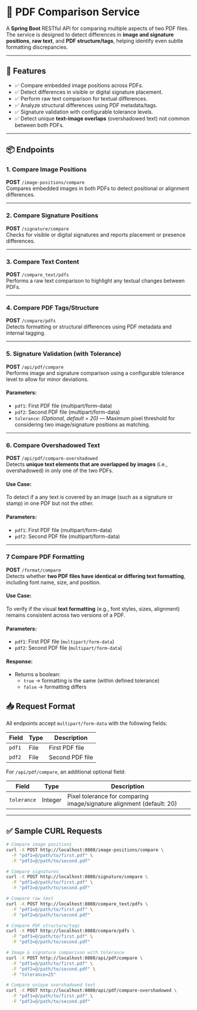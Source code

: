 # 📄 PDF Comparison Service

A **Spring Boot** RESTful API for comparing multiple aspects of two PDF files. The service is designed to detect differences in **image and signature positions**, **raw text**, and **PDF structure/tags**, helping identify even subtle formatting discrepancies.

---

## 🔧 Features

- ✅ Compare embedded image positions across PDFs.
- ✅ Detect differences in visible or digital signature placement.
- ✅ Perform raw text comparison for textual differences.
- ✅ Analyze structural differences using PDF metadata/tags.
- ✅ Signature validation with configurable tolerance levels.
- ✅ Detect unique **text-image overlaps** (overshadowed text) not common between both PDFs.

---

## 📦 Endpoints

### 1. **Compare Image Positions**
**POST** `/image-positions/compare`  
Compares embedded images in both PDFs to detect positional or alignment differences.

---

### 2. **Compare Signature Positions**
**POST** `/signature/compare`  
Checks for visible or digital signatures and reports placement or presence differences.

---

### 3. **Compare Text Content**
**POST** `/compare_text/pdfs`  
Performs a raw text comparison to highlight any textual changes between PDFs.

---

### 4. **Compare PDF Tags/Structure**
**POST** `/compare/pdfs`  
Detects formatting or structural differences using PDF metadata and internal tagging.

---

### 5. **Signature Validation (with Tolerance)**
**POST** `/api/pdf/compare`  
Performs image and signature comparison using a configurable tolerance level to allow for minor deviations.

#### Parameters:
- `pdf1`: First PDF file (multipart/form-data)
- `pdf2`: Second PDF file (multipart/form-data)
- `tolerance`: *(Optional, default = 20)* — Maximum pixel threshold for considering two image/signature positions as matching.

---

### 6. **Compare Overshadowed Text**
**POST** `/api/pdf/compare-overshadowed`  
Detects **unique text elements that are overlapped by images** (i.e., overshadowed) in only one of the two PDFs.

#### Use Case:
To detect if a any text is covered by an image (such as a signature or stamp) in one PDF but not the other.

#### Parameters:
- `pdf1`: First PDF file (multipart/form-data)
- `pdf2`: Second PDF file (multipart/form-data)

---
### 7 **Compare PDF Formatting**
**POST** `/format/compare`  
Detects whether **two PDF files have identical or differing text formatting**, including font name, size, and position.

#### Use Case:
To verify if the visual **text formatting** (e.g., font styles, sizes, alignment) remains consistent across two versions of a PDF.

#### Parameters:
- `pdf1`: First PDF file (`multipart/form-data`)
- `pdf2`: Second PDF file (`multipart/form-data`)

#### Response:
- Returns a boolean:
  - `true` → formatting is the same (within defined tolerance)
  - `false` → formatting differs


## 📥 Request Format

All endpoints accept `multipart/form-data` with the following fields:

| Field | Type | Description |
|-------|------|-------------|
| `pdf1` | File | First PDF file |
| `pdf2` | File | Second PDF file |

For `/api/pdf/compare`, an additional optional field:

| Field | Type | Description |
|-------|------|-------------|
| `tolerance` | Integer | Pixel tolerance for comparing image/signature alignment (default: 20) |

---

## ✅ Sample CURL Requests

```bash
# Compare image positions
curl -X POST http://localhost:8080/image-positions/compare \
  -F "pdf1=@/path/to/first.pdf" \
  -F "pdf2=@/path/to/second.pdf"

# Compare signatures
curl -X POST http://localhost:8080/signature/compare \
  -F "pdf1=@/path/to/first.pdf" \
  -F "pdf2=@/path/to/second.pdf"

# Compare raw text
curl -X POST http://localhost:8080/compare_text/pdfs \
  -F "pdf1=@/path/to/first.pdf" \
  -F "pdf2=@/path/to/second.pdf"

# Compare PDF structure/tags
curl -X POST http://localhost:8080/compare/pdfs \
  -F "pdf1=@/path/to/first.pdf" \
  -F "pdf2=@/path/to/second.pdf"

# Image & signature comparison with tolerance
curl -X POST http://localhost:8080/api/pdf/compare \
  -F "pdf1=@/path/to/first.pdf" \
  -F "pdf2=@/path/to/second.pdf" \
  -F "tolerance=25"

# Compare unique overshadowed text
curl -X POST http://localhost:8080/api/pdf/compare-overshadowed \
  -F "pdf1=@/path/to/first.pdf" \
  -F "pdf2=@/path/to/second.pdf"
